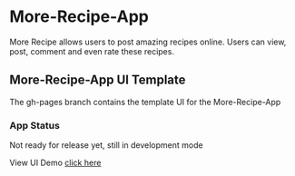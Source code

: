 # More-Recipe-App
More Recipe allows users to post amazing recipes online. Users can view, post, comment and even rate these recipes.

## More-Recipe-App UI Template
The gh-pages branch contains the template UI for the More-Recipe-App

### App Status

Not ready for release yet, still in development mode


View UI Demo [click here](https://seunzone.github.io/More-Recipe-App/)
